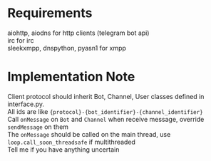 
Requirements
===
aiohttp, aiodns for http clients (telegram bot api)  
irc for irc  
sleekxmpp, dnspython, pyasn1 for xmpp  

Implementation Note
===
Client protocol should inherit Bot, Channel, User classes defined in interface.py.  
All ids are like `{protocol}-{bot_identifier}-{channel_identifier}`  
Call `onMessage` on `Bot` and `Channel` when receive message, override `sendMessage` on them  
The `onMessage` should be called on the main thread, use `loop.call_soon_threadsafe` if multithreaded  
Tell me if you have anything uncertain  
